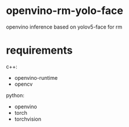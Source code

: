 # openvino-rm-yolo-face
openvino inference based on yolov5-face for rm

# requirements
c++:
- openvino-runtime
- opencv

python:
- openvino
- torch
- torchvision